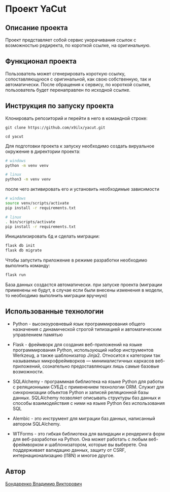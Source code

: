 # Проект YaCut

## Описание проекта

Проект представляет собой сервис укорачивания ссылок с возможностью редиректа, по короткой ссылке, на оригинальную.

## Функционал проекта

Пользователь может сгенерировать короткую ссылку, сопоставляющуюся с оригинальной, как свою собственную, так и автоматически. После обращения к сервису, по короткой ссылке, пользователь будет перенаправлен по исходной ссылке.

## Инструкция по запуску проекта

Клонировать репозиторий и перейти в него в командной строке:

```
git clone https://github.com/x9ilx/yacut.git
```

```
cd yacut
```
Для подготовки проекта к запуску необходимо создать вируальное окружение в директории проекта:

```bash
# windows
python -m venv venv

# linux
python3 -m venv venv
```

после чего активировать его и установить необходимые зависимости

```bash
# windows
source venv/scripts/activate
pip install -r requirements.txt

# linux
. bin/scripts/activate
pip install -r requirements.txt
```

Инициализировать бд и сделать миграции:

```bash
flask db init
flask db migrate
```

Чтобы запустить приложение в режиме разработки необходимо выполнить команду:

```bash
flask run
```

База данных создастся автоматически. при запуске проекта (миграции применены не будут, в случае если были внесены изменения в модели, то необходимо выполнить миграции вручную)

## Иcпользованные технологии
- Python -  высокоуровневый язык программирования общего назначения с динамической строгой типизацией и автоматическим управлением памятью

- Flask - фреймворк для создания веб-приложений на языке программирования Python, использующий набор инструментов Werkzeug, а также шаблонизатор Jinja2. Относится к категории так называемых микрофреймворков — минималистичных каркасов веб-приложений, сознательно предоставляющих лишь самые базовые возможности.

- SQLAlchemy - программная библиотека на языке Python для работы с реляционными СУБД с применением технологии ORM. Служит для синхронизации объектов Python и записей реляционной базы данных. SQLAlchemy позволяет описывать структуры баз данных и способы взаимодействия с ними на языке Python без использования SQL

- Alembic - это инструмент для миграции баз данных, написанный автором SQLAlchemy.

- WTForms - это гибкая библиотека для валидации и рендеринга форм для веб-разработки на Python. Она может работать с любым веб-фреймворком и шаблонизатором, которые вы выберете. Она поддерживает валидацию данных, защиту от CSRF, интернационализацию (I18N) и многое другое.


## Автор
[Бондаренко Владимир Викторович](https://github.com/x9ilx)